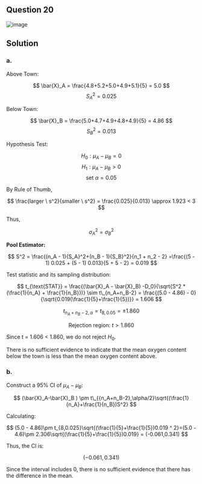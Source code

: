 ## Question 20

![image](https://github.com/user-attachments/assets/9e1ed4f1-a629-44eb-99c6-e12677734749)

## Solution

### a.

Above Town:

$$
\bar{X}_A = \frac{4.8+5.2+5.0+4.9+5.1}{5} = 5.0
$$
$$
{S_A}^2=0.025
$$

Below Town: 

$$
\bar{X}_B = \frac{5.0+4.7+4.9+4.8+4.9}{5} = 4.86
$$
$$
{S_B}^2=0.013
$$

Hypothesis Test:

$$
H_0: \mu_A-\mu_B = 0
$$
$$
H_1:\mu_A - \mu_B >0
$$
$$
\text{set } \alpha = 0.05
$$

By Rule of Thumb, 

$$
\frac{larger \ s^2}{smaller \ s^2} = \frac{0.025}{0.013} \approx 1.923 < 3
$$

Thus,

$$
{\sigma_A}^2 = {\sigma_B}^2
$$

**Pool Estimator:**

$$
S^2 = \frac{(n_A - 1){S_A}^2+(n_B - 1){S_B}^2}{n_1 + n_2 - 2} =\frac{(5 - 1) 0.025 + (5 - 1) 0.013}{5 + 5 - 2} = 0.019
$$

Test statistic and its sampling distribution:

$$
t_{\text{STAT}} = \frac{(\bar{X}_A - \bar{X}_B) -D_0}{\sqrt{S^2 * (\frac{1}{n_A} + \frac{1}{n_B}})} \sim t\_{n_A+n_B-2} = \frac{(5.0 - 4.86) - 0}{\sqrt{0.019(\frac{1}{5}+\frac{1}{5})}} = 1.606
$$

$$
t_{{n_A + n_B - 2},\alpha} = t_{8,0.05} = \pm 1.860
$$

$$
\text{Rejection region: } t > 1.860
$$

Since t = 1.606 < 1.860, we do not reject $H_0$.

There is no sufficient evidence to indicate that the mean oxygen content below the town is less than the mean oxygen content above.

### b.
Construct a 95% CI of $\mu_A -\mu_B$:

$$
(\bar{X}_A-\bar{X}_B ) \pm t\_{{n_A+n_B-2},\alpha/2}\sqrt{(\frac{1}{n_A}+\frac{1}{n_B})S^2}
$$

Calculating:

$$
(5.0 - 4.86)\pm t_{8,0.025}\sqrt{(\frac{1}{5}+\frac{1}{5})0.019 ^ 2}=(5.0 - 4.6)\pm 2.306\sqrt{(\frac{1}{5}+\frac{1}{5})0.019} = (-0.061,0.341)
$$

Thus, the CI is:

$$
(-0.061,0.341)
$$

Since the interval includes 0, there is no sufficient evidence that there has the difference in the mean.
